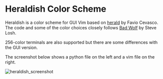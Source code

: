 # Heraldish Color Scheme #

Heraldish is a color scheme for GUI Vim based on
[herald](https://github.com/h3rald/stash/blob/master/.vim/colors/herald.vim) by
Favio Cevasco. The code and some of the color choices closely follows [Bad
Wolf](https://github.com/sjl/badwolf) by Steve Losh.

256-color terminals are also supported but there are some differences with the
GUI version.

The screenshot below shows a python file on the left and a vim file on the
right.

![heraldish_screenshot](https://cloud.githubusercontent.com/assets/2583971/3099852/97496636-e607-11e3-9aff-8c9567a45f1f.png)
